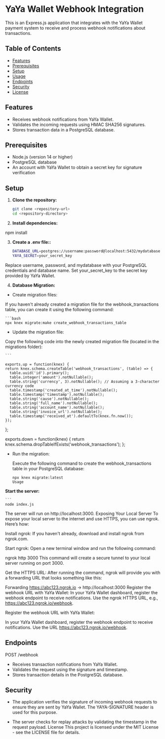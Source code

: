 # YaYa Wallet Webhook Integration

This is an Express.js application that integrates with the YaYa Wallet payment system to receive and process webhook notifications about transactions.

## Table of Contents

- [Features](#features)
- [Prerequisites](#prerequisites)
- [Setup](#setup)
- [Usage](#usage)
- [Endpoints](#endpoints)
- [Security](#security)
- [License](#license)

## Features

- Receives webhook notifications from YaYa Wallet.
- Validates the incoming requests using HMAC SHA256 signatures.
- Stores transaction data in a PostgreSQL database.

## Prerequisites

- Node.js (version 14 or higher)
- PostgreSQL database
- An account with YaYa Wallet to obtain a secret key for signature verification

## Setup

1. **Clone the repository:**

   ```bash
   git clone <repository-url>
   cd <repository-directory>

2. **Install dependencies:**

npm install

3. **Create a .env file::**
    ```bash
    DATABASE_URL=postgres://username:password@localhost:5432/mydatabase
    YAYA_SECRET=your_secret_key

  Replace username, password, and mydatabase with your PostgreSQL credentials and database name. Set your_secret_key to the secret key provided by YaYa Wallet.

4. **Database Migration:**

 - Create migration files:

If you haven't already created a migration file for the webhook_transactions table, you can create it using the following command:

    ```bash
    npx knex migrate:make create_webhook_transactions_table

 - Update the migration file:

Copy the following code into the newly created migration file (located in the migrations folder):

    ```

    exports.up = function(knex) {
    return knex.schema.createTable('webhook_transactions', (table) => {
      table.uuid('id').primary();
      table.integer('amount').notNullable();
      table.string('currency', 3).notNullable(); // Assuming a 3-character currency code
      table.timestamp('created_at_time').notNullable();
      table.timestamp('timestamp').notNullable();
      table.string('cause').notNullable();
      table.string('full_name').notNullable();
      table.string('account_name').notNullable();
      table.string('invoice_url').notNullable();
      table.timestamp('received_at').defaultTo(knex.fn.now());
    });
};


exports.down = function(knex) {
    return knex.schema.dropTableIfExists('webhook_transactions');
};




- Run the migration:

    Execute the following command to create the webhook_transactions table in your PostgreSQL database:

    ```
    npx knex migrate:latest
    Usage
**Start the server:**

    ```
    node index.js
The server will run on http://localhost:3000.
Exposing Your Local Server
To expose your local server to the internet and use HTTPS, you can use ngrok. Here’s how:

Install ngrok: If you haven't already, download and install ngrok from ngrok.com.

Start ngrok: Open a new terminal window and run the following command:

ngrok http 3000
This command will create a secure tunnel to your local server running on port 3000.

Get the HTTPS URL: After running the command, ngrok will provide you with a forwarding URL that looks something like this:


Forwarding                    https://abc123.ngrok.io -> http://localhost:3000
Register the webhook URL with YaYa Wallet: In your YaYa Wallet dashboard, register the webhook endpoint to receive notifications. Use the ngrok HTTPS URL, e.g., https://abc123.ngrok.io/webhook.


Register the webhook URL with YaYa Wallet:

In your YaYa Wallet dashboard, register the webhook endpoint to receive notifications. Use the URL https://abc123.ngrok.io/webhook.

## Endpoints
POST /webhook

- Receives transaction notifications from YaYa     Wallet.
- Validates the request using the signature and timestamp.
- Stores transaction details in the PostgreSQL database.
## Security
- The application verifies the signature of incoming webhook requests to ensure they are sent by YaYa Wallet. The YAYA-SIGNATURE header is used for this purpose.

- The server checks for replay attacks by validating the timestamp in the request payload.
License
This project is licensed under the MIT License - see the LICENSE file for details.






